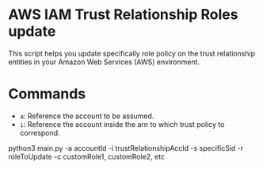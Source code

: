 AWS IAM Trust Relationship Roles update
========

This script helps you update specifically role policy on the trust relationship entities in your Amazon Web Services (AWS) environment.

# Commands
- `a`: Reference the account to be assumed.
- `i`: Reference the account inside the arn to which trust policy to correspond.


python3 main.py -a accountId -i trustRelationshipAccId -s specificSid -r roleToUpdate -c customRole1, customRole2, etc
